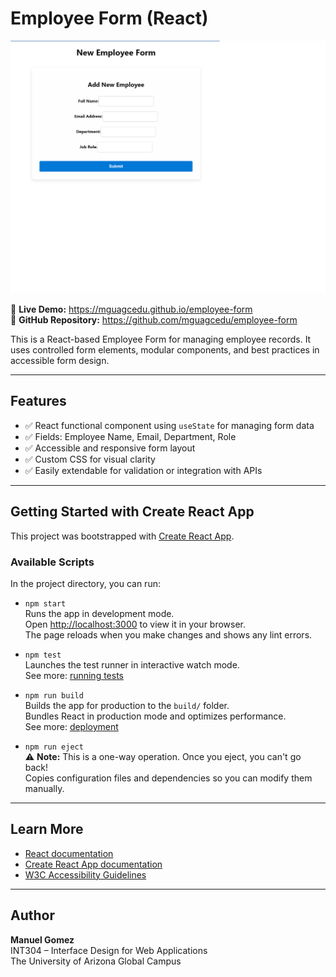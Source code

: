 # Employee Form (React)

![Final Employee Form](emp-image.png)

🔗 **Live Demo:** https://mguagcedu.github.io/employee-form  
🔗 **GitHub Repository:** https://github.com/mguagcedu/employee-form

This is a React-based Employee Form for managing employee records. It uses controlled form elements, modular components, and best practices in accessible form design.

---

## Features

- ✅ React functional component using `useState` for managing form data  
- ✅ Fields: Employee Name, Email, Department, Role  
- ✅ Accessible and responsive form layout  
- ✅ Custom CSS for visual clarity  
- ✅ Easily extendable for validation or integration with APIs  

---

## Getting Started with Create React App

This project was bootstrapped with [Create React App](https://github.com/facebook/create-react-app).

### Available Scripts

In the project directory, you can run:

- `npm start`  
  Runs the app in development mode.  
  Open [http://localhost:3000](http://localhost:3000) to view it in your browser.  
  The page reloads when you make changes and shows any lint errors.

- `npm test`  
  Launches the test runner in interactive watch mode.  
  See more: [running tests](https://facebook.github.io/create-react-app/docs/running-tests)

- `npm run build`  
  Builds the app for production to the `build/` folder.  
  Bundles React in production mode and optimizes performance.  
  See more: [deployment](https://facebook.github.io/create-react-app/docs/deployment)

- `npm run eject`  
  ⚠️ **Note:** This is a one-way operation. Once you eject, you can't go back!  
  Copies configuration files and dependencies so you can modify them manually.

---

## Learn More

- [React documentation](https://reactjs.org/)
- [Create React App documentation](https://facebook.github.io/create-react-app/)
- [W3C Accessibility Guidelines](https://www.w3.org/WAI/standards-guidelines/)

---

## Author

**Manuel Gomez**  
INT304 – Interface Design for Web Applications  
The University of Arizona Global Campus
